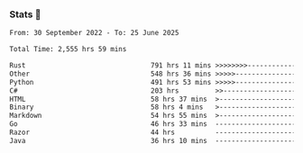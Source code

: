 ### Stats 👋
<!--START_SECTION:waka-->

```txt
From: 30 September 2022 - To: 25 June 2025

Total Time: 2,555 hrs 59 mins

Rust                               791 hrs 11 mins >>>>>>>>-----------------   30.95 %
Other                              548 hrs 36 mins >>>>>--------------------   21.46 %
Python                             491 hrs 53 mins >>>>>--------------------   19.24 %
C#                                 203 hrs         >>-----------------------   07.94 %
HTML                               58 hrs 37 mins  >------------------------   02.29 %
Binary                             58 hrs 4 mins   >------------------------   02.27 %
Markdown                           54 hrs 55 mins  >------------------------   02.15 %
Go                                 46 hrs 33 mins  -------------------------   01.82 %
Razor                              44 hrs          -------------------------   01.72 %
Java                               36 hrs 10 mins  -------------------------   01.42 %
```

<!--END_SECTION:waka-->

<!--
**buhaytza2005/buhaytza2005** is a ✨ _special_ ✨ repository because its `README.md` (this file) appears on your GitHub profile.

Here are some ideas to get you started:

- 🔭 I’m currently working on ...
- 🌱 I’m currently learning ...
- 👯 I’m looking to collaborate on ...
- 🤔 I’m looking for help with ...
- 💬 Ask me about ...
- 📫 How to reach me: ...
- 😄 Pronouns: ...
- ⚡ Fun fact: ...
-->


